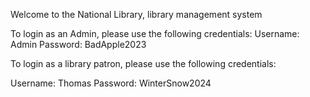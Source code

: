 Welcome to the National Library, library management system

To login as an Admin, please use the following credentials:
Username: Admin
Password: BadApple2023


To login as a library patron, please use the following credentials:

Username: Thomas
Password: WinterSnow2024
